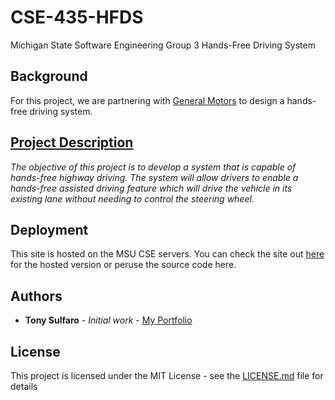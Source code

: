 # CSE-435-HFDS
Michigan State Software Engineering Group 3 Hands-Free Driving System

## Background
For this project, we are partnering with [General Motors](https://www.gm.com/) to design a hands-free driving system.

## [Project Description](https://www.cse.msu.edu/~cse435/Projects/F2019/ProjectDescriptions/2019-HFDS-GM-Davenport.pdf)
_The objective of this project is to develop a system that is capable of hands-free highway driving. The
system will allow drivers to enable a hands-free assisted driving feature which will drive the vehicle in its
existing lane without needing to control the steering wheel._

## Deployment
This site is hosted on the MSU CSE servers. You can check the site out [here](https://www.cse.msu.edu/~sulfaroa/CSE-435-HFDS/) for the hosted version or peruse the source code here.

## Authors

* **Tony Sulfaro** - *Initial work* - [My Portfolio](https://www.tonysulfaro.com/)

## License
This project is licensed under the MIT License - see the [LICENSE.md](LICENSE.md) file for details
